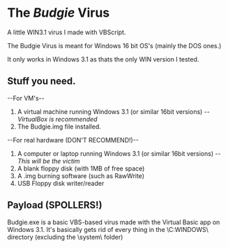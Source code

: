 # The *Budgie* Virus
A little WIN3.1 virus I made with VBScript.

The Budgie Virus is meant for Windows 16 bit OS's (mainly the DOS ones.)

It only works in Windows 3.1 as thats the only WIN version I tested.


## Stuff you need.
--For VM's--
1. A virtual machine running Windows 3.1 (or similar 16bit versions) -- *VirtualBox is recommended*
2. The Budgie.img file installed.

--For real hardware (DON'T RECOMMEND!)--
1. A computer or laptop running Windows 3.1 (or similar 16bit versions) -- *This will be the victim*
2. A blank floppy disk (with 1MB of free space)
3. A .img burning software (such as RawWrite)
4. USB Floppy disk writer/reader

## Payload (SPOLLERS!)
Budgie.exe is a basic VBS-based virus made with the Virtual Basic app on Windows 3.1. It's basically gets rid of every thing in the \C:WINDOWS\ directory (excluding the \system\ folder)
